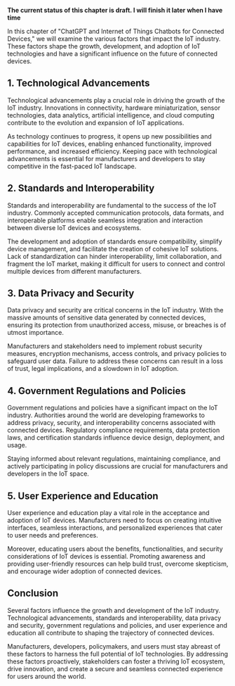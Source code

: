 **The current status of this chapter is draft. I will finish it later when I have time**

In this chapter of "ChatGPT and Internet of Things Chatbots for Connected Devices," we will examine the various factors that impact the IoT industry. These factors shape the growth, development, and adoption of IoT technologies and have a significant influence on the future of connected devices.

**1. Technological Advancements**
---------------------------------

Technological advancements play a crucial role in driving the growth of the IoT industry. Innovations in connectivity, hardware miniaturization, sensor technologies, data analytics, artificial intelligence, and cloud computing contribute to the evolution and expansion of IoT applications.

As technology continues to progress, it opens up new possibilities and capabilities for IoT devices, enabling enhanced functionality, improved performance, and increased efficiency. Keeping pace with technological advancements is essential for manufacturers and developers to stay competitive in the fast-paced IoT landscape.

**2. Standards and Interoperability**
-------------------------------------

Standards and interoperability are fundamental to the success of the IoT industry. Commonly accepted communication protocols, data formats, and interoperable platforms enable seamless integration and interaction between diverse IoT devices and ecosystems.

The development and adoption of standards ensure compatibility, simplify device management, and facilitate the creation of cohesive IoT solutions. Lack of standardization can hinder interoperability, limit collaboration, and fragment the IoT market, making it difficult for users to connect and control multiple devices from different manufacturers.

**3. Data Privacy and Security**
--------------------------------

Data privacy and security are critical concerns in the IoT industry. With the massive amounts of sensitive data generated by connected devices, ensuring its protection from unauthorized access, misuse, or breaches is of utmost importance.

Manufacturers and stakeholders need to implement robust security measures, encryption mechanisms, access controls, and privacy policies to safeguard user data. Failure to address these concerns can result in a loss of trust, legal implications, and a slowdown in IoT adoption.

**4. Government Regulations and Policies**
------------------------------------------

Government regulations and policies have a significant impact on the IoT industry. Authorities around the world are developing frameworks to address privacy, security, and interoperability concerns associated with connected devices. Regulatory compliance requirements, data protection laws, and certification standards influence device design, deployment, and usage.

Staying informed about relevant regulations, maintaining compliance, and actively participating in policy discussions are crucial for manufacturers and developers in the IoT space.

**5. User Experience and Education**
------------------------------------

User experience and education play a vital role in the acceptance and adoption of IoT devices. Manufacturers need to focus on creating intuitive interfaces, seamless interactions, and personalized experiences that cater to user needs and preferences.

Moreover, educating users about the benefits, functionalities, and security considerations of IoT devices is essential. Promoting awareness and providing user-friendly resources can help build trust, overcome skepticism, and encourage wider adoption of connected devices.

**Conclusion**
--------------

Several factors influence the growth and development of the IoT industry. Technological advancements, standards and interoperability, data privacy and security, government regulations and policies, and user experience and education all contribute to shaping the trajectory of connected devices.

Manufacturers, developers, policymakers, and users must stay abreast of these factors to harness the full potential of IoT technologies. By addressing these factors proactively, stakeholders can foster a thriving IoT ecosystem, drive innovation, and create a secure and seamless connected experience for users around the world.
